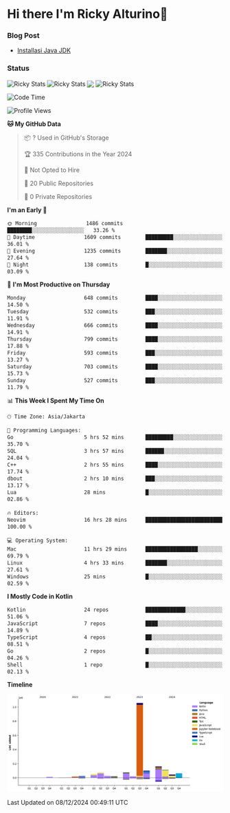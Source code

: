 # Hi there I'm Ricky Alturino👋

### Blog Post

<!-- BLOG-POST-LIST:START -->

- [Installasi Java JDK](https://onirutla.medium.com/installasi-java-jdk-ec701beeb5cb?source=rss-d9d81c918cc9------2)
<!-- BLOG-POST-LIST:END -->

### Status

<img align="center" alt="Ricky Stats" src="https://github-readme-stats.vercel.app/api?username=Alturino&theme=dark&show_icons=true&hide_border=false" />
<img align="center" alt="Ricky Stats" src="https://github-readme-stats.vercel.app/api/top-langs/?username=Alturino&theme=dark&show_icons=true&layout=compact"/>
<img align="center" width="640px" src="https://github-readme-stats.vercel.app/api/wakatime?username=Alturino&layout=compact&hide_border=true&theme=dark">
<img align="center" alt="Ricky Stats" src="https://leetcard.jacoblin.cool/onirutla?border=0&radius=20&ext=activity"/>

<!--START_SECTION:waka-->
![Code Time](http://img.shields.io/badge/Code%20Time-784%20hrs%2013%20mins-blue)

![Profile Views](http://img.shields.io/badge/Profile%20Views-0-blue)

**🐱 My GitHub Data** 

> 📦 ? Used in GitHub's Storage 
 > 
> 🏆 335 Contributions in the Year 2024
 > 
> 🚫 Not Opted to Hire
 > 
> 📜 20 Public Repositories 
 > 
> 🔑 0 Private Repositories 
 > 
**I'm an Early 🐤** 

```text
🌞 Morning                1486 commits        ████████░░░░░░░░░░░░░░░░░   33.26 % 
🌆 Daytime                1609 commits        █████████░░░░░░░░░░░░░░░░   36.01 % 
🌃 Evening                1235 commits        ███████░░░░░░░░░░░░░░░░░░   27.64 % 
🌙 Night                  138 commits         █░░░░░░░░░░░░░░░░░░░░░░░░   03.09 % 
```
📅 **I'm Most Productive on Thursday** 

```text
Monday                   648 commits         ████░░░░░░░░░░░░░░░░░░░░░   14.50 % 
Tuesday                  532 commits         ███░░░░░░░░░░░░░░░░░░░░░░   11.91 % 
Wednesday                666 commits         ████░░░░░░░░░░░░░░░░░░░░░   14.91 % 
Thursday                 799 commits         ████░░░░░░░░░░░░░░░░░░░░░   17.88 % 
Friday                   593 commits         ███░░░░░░░░░░░░░░░░░░░░░░   13.27 % 
Saturday                 703 commits         ████░░░░░░░░░░░░░░░░░░░░░   15.73 % 
Sunday                   527 commits         ███░░░░░░░░░░░░░░░░░░░░░░   11.79 % 
```


📊 **This Week I Spent My Time On** 

```text
🕑︎ Time Zone: Asia/Jakarta

💬 Programming Languages: 
Go                       5 hrs 52 mins       █████████░░░░░░░░░░░░░░░░   35.70 % 
SQL                      3 hrs 57 mins       ██████░░░░░░░░░░░░░░░░░░░   24.04 % 
C++                      2 hrs 55 mins       ████░░░░░░░░░░░░░░░░░░░░░   17.74 % 
dbout                    2 hrs 10 mins       ███░░░░░░░░░░░░░░░░░░░░░░   13.17 % 
Lua                      28 mins             █░░░░░░░░░░░░░░░░░░░░░░░░   02.86 % 

🔥 Editors: 
Neovim                   16 hrs 28 mins      █████████████████████████   100.00 % 

💻 Operating System: 
Mac                      11 hrs 29 mins      █████████████████░░░░░░░░   69.79 % 
Linux                    4 hrs 33 mins       ███████░░░░░░░░░░░░░░░░░░   27.61 % 
Windows                  25 mins             █░░░░░░░░░░░░░░░░░░░░░░░░   02.59 % 
```

**I Mostly Code in Kotlin** 

```text
Kotlin                   24 repos            █████████████░░░░░░░░░░░░   51.06 % 
JavaScript               7 repos             ████░░░░░░░░░░░░░░░░░░░░░   14.89 % 
TypeScript               4 repos             ██░░░░░░░░░░░░░░░░░░░░░░░   08.51 % 
Go                       2 repos             █░░░░░░░░░░░░░░░░░░░░░░░░   04.26 % 
Shell                    1 repo              █░░░░░░░░░░░░░░░░░░░░░░░░   02.13 % 
```



**Timeline**

![Lines of Code chart](https://raw.githubusercontent.com/Alturino/Alturino/main/assets/bar_graph.png)


 Last Updated on 08/12/2024 00:49:11 UTC
<!--END_SECTION:waka-->
